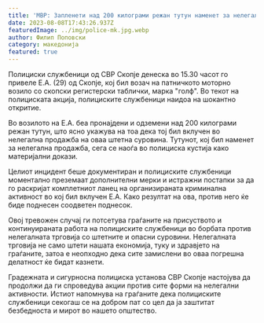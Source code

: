 ```yaml
---
title: 'МВР: Запленети над 200 килограми режан тутун наменет за нелегална продажба, приведен скопјанец - 08 АВГУСТ 2023'
date: 2023-08-08T17:43:26.937Z
featuredImage: ../img/police-mk.jpg.webp
author: Филип Поповски
category: македонија
featured: true
---
```

Полициски службеници од СВР Скопје денеска во 15.30 часот го привеле Е.А. (29) од Скопје, кој бил возач на патничкото моторно возило со скопски регистерски таблички, марка "голф". Во текот на полициската акција, полициските службеници наидоа на шокантно откритие.

Во возилото на Е.А. беа пронајдени и одземени над 200 килограми режан тутун, што ясно укажува на тоа дека тој бил вклучен во нелегална продажба на оваа штетна суровина. Тутунот, кој бил наменет за нелегална продажба, сега се наоѓа во полициска кустија како материјални докази.

Целиот инцидент беше документиран и полициските службеници моментално преземаат дополнителни мерки и истражни постапки за да го раскријат комплетниот ланец на организираната криминална активност во кој бил вклучен Е.А. Како резултат на ова, против него ќе биде поднесен соодветен поднесок.

Овој тревожен случај ги потсетува граѓаните на присуството и континуираната работа на полициските службеници во борбата против нелегалната трговија со штетните и опасни суровини. Нелегалната трговија не само штети нашата економија, туку и здравјето на граѓаните, затоа е неопходно дека сите замислени во оваа погрешна делатност ќе бидат казнети.

Градежната и сигурносна полициска установа СВР Скопје настојува да продолжи да ги спроведува акции против сите форми на нелегални активности. Истиот напомнува на граѓаните дека полициските службеници секогаш се на добром пат со цел да ја заштитат безбедноста и мирот во нашето општество.
